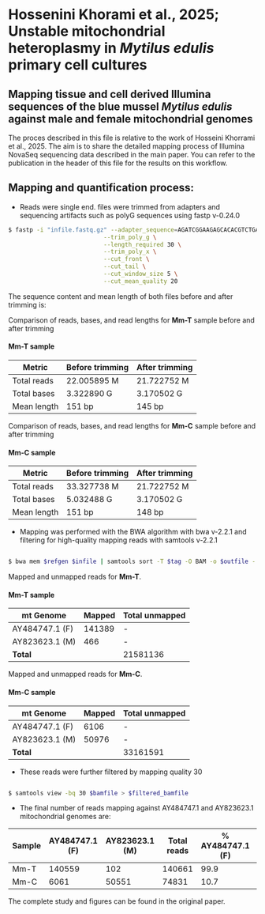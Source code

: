 # Hossenini Khorami et al., 2025; Unstable mitochondrial heteroplasmy in _Mytilus edulis_ primary cell cultures

## Mapping tissue and cell derived Illumina sequences of the blue mussel _Mytilus edulis_ against male and female mitochondrial genomes

The proces described in this file is relative to the work of Hosseini Khorrami et al., 2025. The aim is to share the detailed mapping process of Illumina NovaSeq sequencing data described in the main paper. You can refer to the publication in the header of this file for the results on this workflow.

## Mapping and quantification process:

- Reads were single end. files were trimmed from adapters and sequencing artifacts such as polyG sequences using fastp v-0.24.0

```sh
$ fastp -i "infile.fastq.gz" --adapter_sequence=AGATCGGAAGAGCACACGTCTGAACTCCAGTCA \
                           --trim_poly_g \
                           --length_required 30 \
                           --trim_poly_x \
                           --cut_front \
                           --cut_tail \
                           --cut_window_size 5 \
                           --cut_mean_quality 20
```

The sequence content and mean length of both files before and after trimming is:

Comparison of reads, bases, and read lengths for **Mm-T** sample before and after trimming

#### Mm-T sample
| Metric         | Before trimming | After trimming |
|----------------|-----------------|----------------|
| Total reads    | 22.005895 M     | 21.722752 M    |
| Total bases    | 3.322890 G      | 3.170502 G     |
| Mean length    | 151 bp          | 145 bp         |



Comparison of reads, bases, and read lengths for **Mm-C** sample before and after trimming

#### Mm-C sample
| Metric         | Before trimming | After trimming |
|----------------|-----------------|----------------|
| Total reads    | 33.327738 M     | 21.722752 M    |
| Total bases    | 5.032488 G      | 3.170502 G     |
| Mean length    | 151 bp          | 148 bp         |




- Mapping was performed with the BWA algorithm with bwa v-2.2.1 and filtering for high-quality mapping reads with samtools v-2.2.1

```sh

$ bwa mem $refgen $infile | samtools sort -T $tag -O BAM -o $outfile -

```

Mapped and unmapped reads for **Mm-T**.

#### Mm-T sample
| mt Genome     | Mapped  | Total unmapped |
|---------------|---------|----------------|
| AY484747.1 (F)| 141389  | -              |
| AY823623.1 (M)| 466     | -              |
| **Total**     |         | 21581136       |



Mapped and unmapped reads for **Mm-C**.

#### Mm-C sample
| mt Genome     | Mapped  | Total unmapped |
|---------------|---------|----------------|
| AY484747.1 (F)| 6106    | -              |
| AY823623.1 (M)| 50976   | -              |
| **Total**     |         | 33161591       |


- These reads were further filtered by mapping quality 30

```sh

$ samtools view -bq 30 $bamfile > $filtered_bamfile

```

- The final number of reads mapping against AY484747.1 and AY823623.1 mitochondrial genomes are:

| Sample | AY484747.1 (F) | AY823623.1 (M) | Total reads | % AY484747.1 (F) | % AY823623.1 (M) |
| ------ | -------------- | -------------- | ----------- | ---------------- | ---------------- |
| Mm-T   | 140559         | 102            | 140661      | 99.9             | 0.1              |
| Mm-C   | 6061           | 50551          | 74831       | 10.7             | 89.3             |


The complete study and figures can be found in the original paper.
